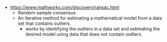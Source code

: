 - https://www.mathworks.com/discovery/ransac.html
	- Random sample consensus
	- An iterative method for estimating a mathematical model from a data set that contains outliers.
		- works by identifying the outliers in a data set and estimating the desired model using data that does not contain outliers.